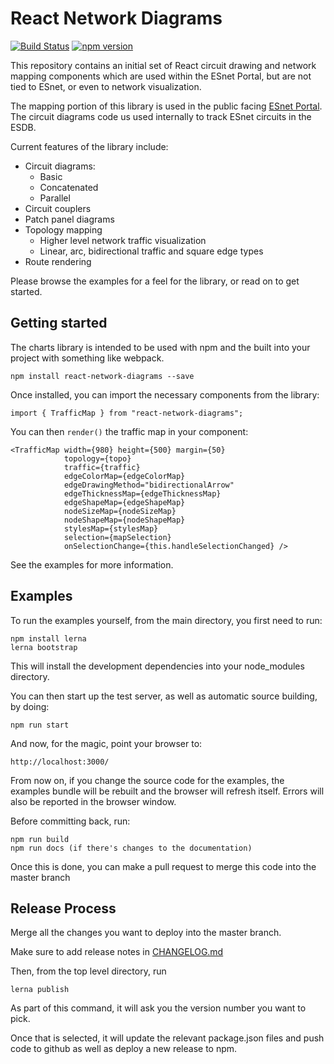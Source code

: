 # React Network Diagrams 

[![Build Status](https://travis-ci.org/esnet/react-network-diagrams.svg)](https://travis-ci.org/esnet/react-network-diagrams) [![npm version](https://badge.fury.io/js/react-network-diagrams.svg)](https://badge.fury.io/js/react-network-diagrams)

This repository contains an initial set of React circuit drawing and network mapping components which are used within the ESnet Portal, but are not tied to ESnet, or even to network visualization.

The mapping portion of this library is used in the public facing [ESnet Portal](http://my.es.net). The circuit diagrams code us used internally to track ESnet circuits in the ESDB.

Current features of the library include:

 * Circuit diagrams:
     - Basic
     - Concatenated
     - Parallel
 * Circuit couplers
 * Patch panel diagrams
 * Topology mapping
     - Higher level network traffic visualization
     - Linear, arc, bidirectional traffic and square edge types
 * Route rendering

Please browse the examples for a feel for the library, or read on to get started.

Getting started
---------------

The charts library is intended to be used with npm and the built into your project with something like webpack.

    npm install react-network-diagrams --save

Once installed, you can import the necessary components from the library:

    import { TrafficMap } from "react-network-diagrams";

You can then `render()` the traffic map in your component:

    <TrafficMap width={980} height={500} margin={50}
                topology={topo}
                traffic={traffic}
                edgeColorMap={edgeColorMap}
                edgeDrawingMethod="bidirectionalArrow"
                edgeThicknessMap={edgeThicknessMap}
                edgeShapeMap={edgeShapeMap}
                nodeSizeMap={nodeSizeMap}
                nodeShapeMap={nodeShapeMap}
                stylesMap={stylesMap}
                selection={mapSelection}
                onSelectionChange={this.handleSelectionChanged} />


See the examples for more information.

Examples
--------

To run the examples yourself, from the main directory, you first need to run:

    npm install lerna
    lerna bootstrap

This will install the development dependencies into your node_modules directory.

You can then start up the test server, as well as automatic source building, by doing:

    npm run start

And now, for the magic, point your browser to:

    http://localhost:3000/

From now on, if you change the source code for the examples, the examples bundle will be rebuilt and the browser will refresh itself. Errors will also be reported in the browser window.

Before committing back, run:

    npm run build
    npm run docs (if there's changes to the documentation)
    
Once this is done, you can make a pull request to merge this code into the master branch

Release Process
--------

Merge all the changes you want to deploy into the master branch.

Make sure to add release notes in [CHANGELOG.md](https://github.com/esnet/react-network-diagrams/blob/master/CHANGELOG.md)

Then, from the top level directory, run

    lerna publish

As part of this command, it will ask you the version number you want to pick. 

Once that is selected, it will update the relevant package.json files and push code to github as well as deploy a new release to npm.
